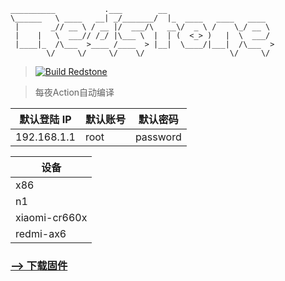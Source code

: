 ```
__________           .___        __                        
\______   \ ____   __| _/_______/  |_  ____   ____   ____  
 |       _// __ \ / __ |/  ___/\   __\/  _ \ /    \_/ __ \ 
 |    |   \  ___// /_/ |\___ \  |  | (  <_> )   |  \  ___/ 
 |____|_  /\___  >____ /____  > |__|  \____/|___|  /\___  >
        \/     \/     \/    \/                   \/     \/ 
```
 > [![Build Redstone](https://github.com/c3p7f2/build-openwrt/actions/workflows/build-openwrt.yml/badge.svg?branch=stable)](https://github.com/c3p7f2/build-openwrt/actions/workflows/build-openwrt.yml)

> 每夜Action自动编译


| 默认登陆 IP | 默认账号 | 默认密码 |
| ----------- | -------- | -------- |
| 192.168.1.1 | root     | password |

| 设备          |
| ------------- |
| x86         |
| n1        |
| xiaomi-cr660x |
| redmi-ax6     |

### [--> 下载固件](https://github.com/c3p7f2/build-openwrt/releases/tag/Redstone)

